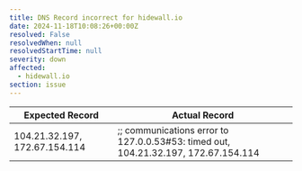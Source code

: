 ```yaml
---
title: DNS Record incorrect for hidewall.io
date: 2024-11-18T10:08:26+00:00Z
resolved: False
resolvedWhen: null
resolvedStartTime: null
severity: down
affected:
  - hidewall.io
section: issue
---
```


| Expected Record  | Actual Record  |
|------------------|----------------|
| 104.21.32.197, 172.67.154.114 | ;; communications error to 127.0.0.53#53: timed out, 104.21.32.197, 172.67.154.114 |
